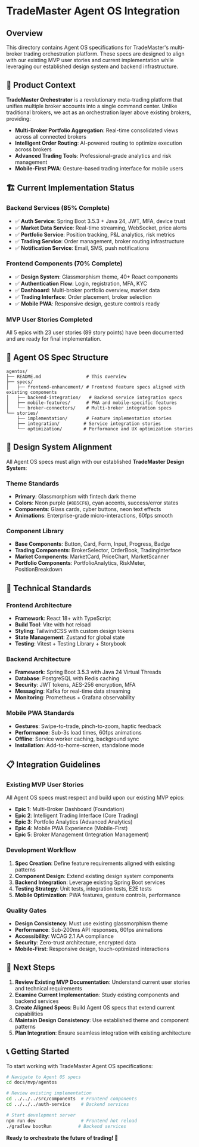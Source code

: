 # TradeMaster Agent OS Integration

## Overview

This directory contains Agent OS specifications for TradeMaster's multi-broker trading orchestration platform. These specs are designed to align with our existing MVP user stories and current implementation while leveraging our established design system and backend infrastructure.

## 🎯 Product Context

**TradeMaster Orchestrator** is a revolutionary meta-trading platform that unifies multiple broker accounts into a single command center. Unlike traditional brokers, we act as an orchestration layer above existing brokers, providing:

- **Multi-Broker Portfolio Aggregation**: Real-time consolidated views across all connected brokers
- **Intelligent Order Routing**: AI-powered routing to optimize execution across brokers
- **Advanced Trading Tools**: Professional-grade analytics and risk management
- **Mobile-First PWA**: Gesture-based trading interface for mobile users

## 🏗️ Current Implementation Status

### Backend Services (85% Complete)
- ✅ **Auth Service**: Spring Boot 3.5.3 + Java 24, JWT, MFA, device trust
- ✅ **Market Data Service**: Real-time streaming, WebSocket, price alerts
- ✅ **Portfolio Service**: Position tracking, P&L analytics, risk metrics
- ✅ **Trading Service**: Order management, broker routing infrastructure
- ✅ **Notification Service**: Email, SMS, push notifications

### Frontend Components (70% Complete)
- ✅ **Design System**: Glassmorphism theme, 40+ React components
- ✅ **Authentication Flow**: Login, registration, MFA, KYC
- ✅ **Dashboard**: Multi-broker portfolio overview, market data
- ✅ **Trading Interface**: Order placement, broker selection
- ✅ **Mobile PWA**: Responsive design, gesture controls ready

### MVP User Stories Completed
All 5 epics with 23 user stories (89 story points) have been documented and are ready for final implementation.

## 📂 Agent OS Spec Structure

```
agentos/
├── README.md                 # This overview
├── specs/
│   ├── frontend-enhancement/ # Frontend feature specs aligned with existing components
│   ├── backend-integration/   # Backend service integration specs
│   ├── mobile-features/      # PWA and mobile-specific features
│   └── broker-connectors/    # Multi-broker integration specs
└── stories/
    ├── implementation/       # Feature implementation stories
    ├── integration/         # Service integration stories
    └── optimization/        # Performance and UX optimization stories
```

## 🎨 Design System Alignment

All Agent OS specs must align with our established **TradeMaster Design System**:

### Theme Standards
- **Primary**: Glassmorphism with fintech dark theme
- **Colors**: Neon purple (`#8B5CF6`), cyan accents, success/error states
- **Components**: Glass cards, cyber buttons, neon text effects
- **Animations**: Enterprise-grade micro-interactions, 60fps smooth

### Component Library
- **Base Components**: Button, Card, Form, Input, Progress, Badge
- **Trading Components**: BrokerSelector, OrderBook, TradingInterface
- **Market Components**: MarketCard, PriceChart, MarketScanner
- **Portfolio Components**: PortfolioAnalytics, RiskMeter, PositionBreakdown

## 🔧 Technical Standards

### Frontend Architecture
- **Framework**: React 18+ with TypeScript
- **Build Tool**: Vite with hot reload
- **Styling**: TailwindCSS with custom design tokens
- **State Management**: Zustand for global state
- **Testing**: Vitest + Testing Library + Storybook

### Backend Architecture
- **Framework**: Spring Boot 3.5.3 with Java 24 Virtual Threads
- **Database**: PostgreSQL with Redis caching
- **Security**: JWT tokens, AES-256 encryption, MFA
- **Messaging**: Kafka for real-time data streaming
- **Monitoring**: Prometheus + Grafana observability

### Mobile PWA Standards
- **Gestures**: Swipe-to-trade, pinch-to-zoom, haptic feedback
- **Performance**: Sub-3s load times, 60fps animations
- **Offline**: Service worker caching, background sync
- **Installation**: Add-to-home-screen, standalone mode

## 📋 Integration Guidelines

### Existing MVP User Stories
All Agent OS specs must respect and build upon our existing MVP epics:
- **Epic 1**: Multi-Broker Dashboard (Foundation)
- **Epic 2**: Intelligent Trading Interface (Core Trading)
- **Epic 3**: Portfolio Analytics (Advanced Analytics)
- **Epic 4**: Mobile PWA Experience (Mobile-First)
- **Epic 5**: Broker Management (Integration Management)

### Development Workflow
1. **Spec Creation**: Define feature requirements aligned with existing patterns
2. **Component Design**: Extend existing design system components
3. **Backend Integration**: Leverage existing Spring Boot services
4. **Testing Strategy**: Unit tests, integration tests, E2E tests
5. **Mobile Optimization**: PWA features, gesture controls, performance

### Quality Gates
- **Design Consistency**: Must use existing glassmorphism theme
- **Performance**: Sub-200ms API responses, 60fps animations
- **Accessibility**: WCAG 2.1 AA compliance
- **Security**: Zero-trust architecture, encrypted data
- **Mobile-First**: Responsive design, touch-optimized interactions

## 🚀 Next Steps

1. **Review Existing MVP Documentation**: Understand current user stories and technical requirements
2. **Examine Current Implementation**: Study existing components and backend services
3. **Create Aligned Specs**: Build Agent OS specs that extend current capabilities
4. **Maintain Design Consistency**: Use established theme and component patterns
5. **Plan Integration**: Ensure seamless integration with existing architecture

## 📞 Getting Started

To start working with TradeMaster Agent OS specifications:

```bash
# Navigate to Agent OS specs
cd docs/mvp/agentos

# Review existing implementation
cd ../../../src/components  # Frontend components
cd ../../../auth-service    # Backend services

# Start development server
npm run dev                 # Frontend hot reload
./gradlew bootRun          # Backend services
```

**Ready to orchestrate the future of trading! 🚀**